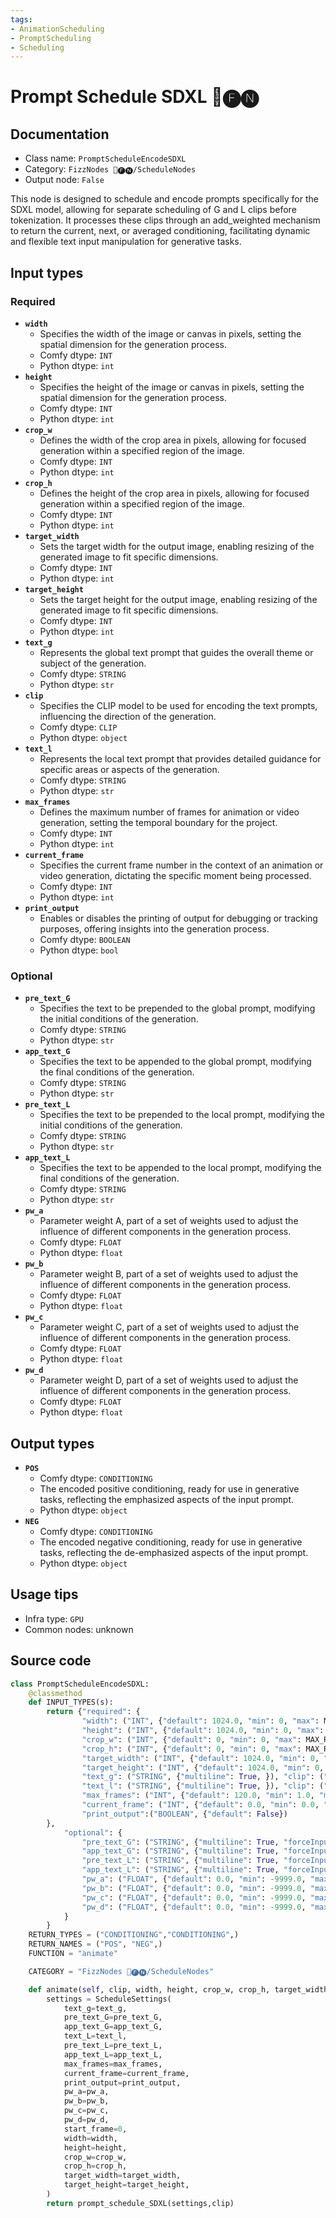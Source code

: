 ```yaml
---
tags:
- AnimationScheduling
- PromptScheduling
- Scheduling
---
```


# Prompt Schedule SDXL 📅🅕🅝
## Documentation
- Class name: `PromptScheduleEncodeSDXL`
- Category: `FizzNodes 📅🅕🅝/ScheduleNodes`
- Output node: `False`

This node is designed to schedule and encode prompts specifically for the SDXL model, allowing for separate scheduling of G and L clips before tokenization. It processes these clips through an add_weighted mechanism to return the current, next, or averaged conditioning, facilitating dynamic and flexible text input manipulation for generative tasks.
## Input types
### Required
- **`width`**
    - Specifies the width of the image or canvas in pixels, setting the spatial dimension for the generation process.
    - Comfy dtype: `INT`
    - Python dtype: `int`
- **`height`**
    - Specifies the height of the image or canvas in pixels, setting the spatial dimension for the generation process.
    - Comfy dtype: `INT`
    - Python dtype: `int`
- **`crop_w`**
    - Defines the width of the crop area in pixels, allowing for focused generation within a specified region of the image.
    - Comfy dtype: `INT`
    - Python dtype: `int`
- **`crop_h`**
    - Defines the height of the crop area in pixels, allowing for focused generation within a specified region of the image.
    - Comfy dtype: `INT`
    - Python dtype: `int`
- **`target_width`**
    - Sets the target width for the output image, enabling resizing of the generated image to fit specific dimensions.
    - Comfy dtype: `INT`
    - Python dtype: `int`
- **`target_height`**
    - Sets the target height for the output image, enabling resizing of the generated image to fit specific dimensions.
    - Comfy dtype: `INT`
    - Python dtype: `int`
- **`text_g`**
    - Represents the global text prompt that guides the overall theme or subject of the generation.
    - Comfy dtype: `STRING`
    - Python dtype: `str`
- **`clip`**
    - Specifies the CLIP model to be used for encoding the text prompts, influencing the direction of the generation.
    - Comfy dtype: `CLIP`
    - Python dtype: `object`
- **`text_l`**
    - Represents the local text prompt that provides detailed guidance for specific areas or aspects of the generation.
    - Comfy dtype: `STRING`
    - Python dtype: `str`
- **`max_frames`**
    - Defines the maximum number of frames for animation or video generation, setting the temporal boundary for the project.
    - Comfy dtype: `INT`
    - Python dtype: `int`
- **`current_frame`**
    - Specifies the current frame number in the context of an animation or video generation, dictating the specific moment being processed.
    - Comfy dtype: `INT`
    - Python dtype: `int`
- **`print_output`**
    - Enables or disables the printing of output for debugging or tracking purposes, offering insights into the generation process.
    - Comfy dtype: `BOOLEAN`
    - Python dtype: `bool`
### Optional
- **`pre_text_G`**
    - Specifies the text to be prepended to the global prompt, modifying the initial conditions of the generation.
    - Comfy dtype: `STRING`
    - Python dtype: `str`
- **`app_text_G`**
    - Specifies the text to be appended to the global prompt, modifying the final conditions of the generation.
    - Comfy dtype: `STRING`
    - Python dtype: `str`
- **`pre_text_L`**
    - Specifies the text to be prepended to the local prompt, modifying the initial conditions of the generation.
    - Comfy dtype: `STRING`
    - Python dtype: `str`
- **`app_text_L`**
    - Specifies the text to be appended to the local prompt, modifying the final conditions of the generation.
    - Comfy dtype: `STRING`
    - Python dtype: `str`
- **`pw_a`**
    - Parameter weight A, part of a set of weights used to adjust the influence of different components in the generation process.
    - Comfy dtype: `FLOAT`
    - Python dtype: `float`
- **`pw_b`**
    - Parameter weight B, part of a set of weights used to adjust the influence of different components in the generation process.
    - Comfy dtype: `FLOAT`
    - Python dtype: `float`
- **`pw_c`**
    - Parameter weight C, part of a set of weights used to adjust the influence of different components in the generation process.
    - Comfy dtype: `FLOAT`
    - Python dtype: `float`
- **`pw_d`**
    - Parameter weight D, part of a set of weights used to adjust the influence of different components in the generation process.
    - Comfy dtype: `FLOAT`
    - Python dtype: `float`
## Output types
- **`POS`**
    - Comfy dtype: `CONDITIONING`
    - The encoded positive conditioning, ready for use in generative tasks, reflecting the emphasized aspects of the input prompt.
    - Python dtype: `object`
- **`NEG`**
    - Comfy dtype: `CONDITIONING`
    - The encoded negative conditioning, ready for use in generative tasks, reflecting the de-emphasized aspects of the input prompt.
    - Python dtype: `object`
## Usage tips
- Infra type: `GPU`
- Common nodes: unknown


## Source code
```python
class PromptScheduleEncodeSDXL:
    @classmethod
    def INPUT_TYPES(s):
        return {"required": {
                "width": ("INT", {"default": 1024.0, "min": 0, "max": MAX_RESOLUTION}),
                "height": ("INT", {"default": 1024.0, "min": 0, "max": MAX_RESOLUTION}),
                "crop_w": ("INT", {"default": 0, "min": 0, "max": MAX_RESOLUTION}),
                "crop_h": ("INT", {"default": 0, "min": 0, "max": MAX_RESOLUTION}),
                "target_width": ("INT", {"default": 1024.0, "min": 0, "max": MAX_RESOLUTION}),
                "target_height": ("INT", {"default": 1024.0, "min": 0, "max": MAX_RESOLUTION}),
                "text_g": ("STRING", {"multiline": True, }), "clip": ("CLIP", ),
                "text_l": ("STRING", {"multiline": True, }), "clip": ("CLIP", ),
                "max_frames": ("INT", {"default": 120.0, "min": 1.0, "max": 999999.0, "step": 1.0}),
                "current_frame": ("INT", {"default": 0.0, "min": 0.0, "max": 999999.0, "step": 1.0}),
                "print_output":("BOOLEAN", {"default": False})
        },
            "optional": {
                "pre_text_G": ("STRING", {"multiline": True, "forceInput": True}),
                "app_text_G": ("STRING", {"multiline": True, "forceInput": True}),
                "pre_text_L": ("STRING", {"multiline": True, "forceInput": True}),
                "app_text_L": ("STRING", {"multiline": True, "forceInput": True}),
                "pw_a": ("FLOAT", {"default": 0.0, "min": -9999.0, "max": 9999.0, "step": 0.1, "forceInput": True }),
                "pw_b": ("FLOAT", {"default": 0.0, "min": -9999.0, "max": 9999.0, "step": 0.1, "forceInput": True }),
                "pw_c": ("FLOAT", {"default": 0.0, "min": -9999.0, "max": 9999.0, "step": 0.1, "forceInput": True }),
                "pw_d": ("FLOAT", {"default": 0.0, "min": -9999.0, "max": 9999.0, "step": 0.1, "forceInput": True }),
            }
        }
    RETURN_TYPES = ("CONDITIONING","CONDITIONING",)
    RETURN_NAMES = ("POS", "NEG",)
    FUNCTION = "animate"

    CATEGORY = "FizzNodes 📅🅕🅝/ScheduleNodes"

    def animate(self, clip, width, height, crop_w, crop_h, target_width, target_height, text_g, text_l, app_text_G, app_text_L, pre_text_G, pre_text_L, max_frames, current_frame, print_output, pw_a, pw_b, pw_c, pw_d):
        settings = ScheduleSettings(
            text_g=text_g,
            pre_text_G=pre_text_G,
            app_text_G=app_text_G,
            text_L=text_l,
            pre_text_L=pre_text_L,
            app_text_L=app_text_L,
            max_frames=max_frames,
            current_frame=current_frame,
            print_output=print_output,
            pw_a=pw_a,
            pw_b=pw_b,
            pw_c=pw_c,
            pw_d=pw_d,
            start_frame=0,
            width=width,
            height=height,
            crop_w=crop_w,
            crop_h=crop_h,
            target_width=target_width,
            target_height=target_height,
        )
        return prompt_schedule_SDXL(settings,clip)

```
